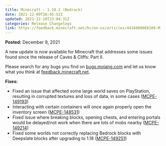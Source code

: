 ```yaml
---
title: Minecraft - 1.18.2 (Bedrock)
date: 2021-12-09T16:45:52Z
updated: 2021-12-10T23:04:31Z
categories: Release Changelogs
link: https://feedback.minecraft.net/hc/en-us/articles/4416080068109-Minecraft-1-18-2-Bedrock-
---
```


**Posted:** December 9, 2021

A new update is now available for Minecraft that addresses some issues found since the release of Caves & Cliffs: Part II.

Please search for any bugs you find on [bugs.mojang.com](https://bugs.mojang.com/) and let us know what you think at [feedback.minecraft.net](https://feedback.minecraft.net/).

**Fixes:**

- Fixed an issue that affected some large world saves on PlayStation, resulting in corrupted textures and loss of data, in some cases ([MCPE-149193](https://bugs.mojang.com/browse/MCPE-149193))
- Interacting with certain containers will once again properly open the inventory screen ([MCPE-148531](https://bugs.mojang.com/browse/MCPE-148531))
- Fixed issue where breaking blocks, opening chests, and entering portals would be delayed/not work when there are lots of mobs nearby ([MCPE-149214](https://bugs.mojang.com/browse/MCPE-149214))
- Fixed some worlds not correctly replacing Bedrock blocks with Deepslate blocks after upgrading to 1.18 ([MCPE-149251](https://bugs.mojang.com/browse/MCPE-149251))
